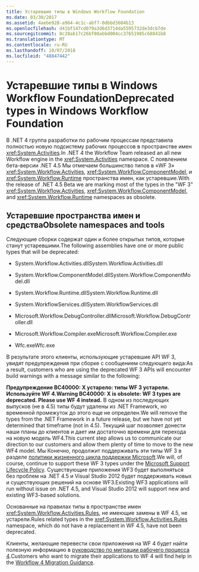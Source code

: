 ```yaml
---
title: Устаревшие типы в Windows Workflow Foundation
ms.date: 03/30/2017
ms.assetid: 4aebe928-a964-4c1c-abf7-0dbbd3604b13
ms.openlocfilehash: d41bf147cd079a3d6d3714da5595732de3dcb7de
ms.sourcegitcommit: 8c28ab17c26bf08abbd004cc37651985c68841b8
ms.translationtype: MT
ms.contentlocale: ru-RU
ms.lasthandoff: 10/07/2018
ms.locfileid: "48847442"
---
```

# <a name="deprecated-types-in-windows-workflow-foundation"></a><span data-ttu-id="cf2dc-102">Устаревшие типы в Windows Workflow Foundation</span><span class="sxs-lookup"><span data-stu-id="cf2dc-102">Deprecated types in Windows Workflow Foundation</span></span>
<span data-ttu-id="cf2dc-103">В .NET 4 группа разработки по рабочим процессам представила полностью новую подсистему рабочих процессов в пространстве имен <xref:System.Activities>.</span><span class="sxs-lookup"><span data-stu-id="cf2dc-103">In .NET 4 the Workflow Team released an all new Workflow engine in the <xref:System.Activities> namespace.</span></span> <span data-ttu-id="cf2dc-104">С появлением бета-версии .NET 4.5 Мы отмечаем большинство типов в «WF 3» <xref:System.Workflow.Activities>, <xref:System.Workflow.ComponentModel>, и <xref:System.Workflow.Runtime> пространства имен, как устаревшие.</span><span class="sxs-lookup"><span data-stu-id="cf2dc-104">With the release of .NET 4.5 Beta we are marking most of the types in the "WF 3" <xref:System.Workflow.Activities>, <xref:System.Workflow.ComponentModel>, and  <xref:System.Workflow.Runtime> namespaces as obsolete.</span></span>  
  
## <a name="obsolete-namespaces-and-tools"></a><span data-ttu-id="cf2dc-105">Устаревшие пространства имен и средства</span><span class="sxs-lookup"><span data-stu-id="cf2dc-105">Obsolete namespaces and tools</span></span>  
 <span data-ttu-id="cf2dc-106">Следующие сборки содержат один и более открытых типов, которые станут устаревшими.</span><span class="sxs-lookup"><span data-stu-id="cf2dc-106">The following assemblies have one or more public types that will be deprecated:</span></span>  
  
-   <span data-ttu-id="cf2dc-107">System.Workflow.Activities.dll</span><span class="sxs-lookup"><span data-stu-id="cf2dc-107">System.Workflow.Activities.dll</span></span>  
  
-   <span data-ttu-id="cf2dc-108">System.Workflow.ComponentModel.dll</span><span class="sxs-lookup"><span data-stu-id="cf2dc-108">System.Workflow.ComponentModel.dll</span></span>  
  
-   <span data-ttu-id="cf2dc-109">System.Workflow.Runtime.dll</span><span class="sxs-lookup"><span data-stu-id="cf2dc-109">System.Workflow.Runtime.dll</span></span>  
  
-   <span data-ttu-id="cf2dc-110">System.WorkflowServices.dll</span><span class="sxs-lookup"><span data-stu-id="cf2dc-110">System.WorkflowServices.dll</span></span>  
  
-   <span data-ttu-id="cf2dc-111">Microsoft.Workflow.DebugController.dll</span><span class="sxs-lookup"><span data-stu-id="cf2dc-111">Microsoft.Workflow.DebugController.dll</span></span>  
  
-   <span data-ttu-id="cf2dc-112">Microsoft.Workflow.Compiler.exe</span><span class="sxs-lookup"><span data-stu-id="cf2dc-112">Microsoft.Workflow.Compiler.exe</span></span>  
  
-   <span data-ttu-id="cf2dc-113">Wfc.exe</span><span class="sxs-lookup"><span data-stu-id="cf2dc-113">Wfc.exe</span></span>  
  
 <span data-ttu-id="cf2dc-114">В результате этого клиенты, использующие устаревшие API WF 3, увидят предупреждения при сборке с сообщением следующего вида:</span><span class="sxs-lookup"><span data-stu-id="cf2dc-114">As a result, customers who are using the deprecated WF 3 APIs will encounter build warnings with a message similar to the following:</span></span>  
  
 <span data-ttu-id="cf2dc-115">**Предупреждение BC40000: X устарело: типы WF 3 устарели. Используйте WF 4.**</span><span class="sxs-lookup"><span data-stu-id="cf2dc-115">**Warning BC40000: X is obsolete: WF 3 types are deprecated. Please use WF 4 instead.**</span></span> <span data-ttu-id="cf2dc-116">В одном из последующих выпусков (не в 4.5) типы будут удалены из .NET Framework, но временной промежуток до этого еще не определен.</span><span class="sxs-lookup"><span data-stu-id="cf2dc-116">We will remove the types from the .NET Framework in a future release, but we have not yet determined that timeframe (not in 4.5).</span></span> <span data-ttu-id="cf2dc-117">Текущий шаг позволяет донести наши планы до клиентов и дает им достаточно времени для перехода на новую модель WF4.</span><span class="sxs-lookup"><span data-stu-id="cf2dc-117">This current step allows us to communicate our direction to our customers and allow them plenty of time to move to the new WF4 model.</span></span> <span data-ttu-id="cf2dc-118">Мы Конечно, продолжит поддерживать эти типы WF 3 в разделе [политики жизненного цикла поддержки Microsoft](https://aka.ms/MicrosoftSupportLifecycle).</span><span class="sxs-lookup"><span data-stu-id="cf2dc-118">We will, of course, continue to support these WF 3 types under the [Microsoft Support Lifecycle Policy](https://aka.ms/MicrosoftSupportLifecycle).</span></span> <span data-ttu-id="cf2dc-119">Существующие приложения WF3 будет выполняться без проблем на .NET 4.5 и Visual Studio 2012 будет поддерживать новых и существующих решений на основе WF3.</span><span class="sxs-lookup"><span data-stu-id="cf2dc-119">Existing WF3 applications will run without issue on .NET 4.5, and Visual Studio 2012 will support new and existing WF3-based solutions.</span></span>  
  
 <span data-ttu-id="cf2dc-120">Основанные на правилах типы в пространстве имен <xref:System.Workflow.Activities.Rules>, не имеющие замены в WF 4.5, не устарели.</span><span class="sxs-lookup"><span data-stu-id="cf2dc-120">Rules related types in the <xref:System.Workflow.Activities.Rules> namespace, which do not have a replacement in WF 4.5, have not been deprecated.</span></span>  
  
 <span data-ttu-id="cf2dc-121">Клиенты, желающие перевести свои приложения на WF 4 будет найти полезную информацию в [руководство по миграции рабочего процесса 4](migration-guidance.md).</span><span class="sxs-lookup"><span data-stu-id="cf2dc-121">Customers who want to migrate their applications to WF 4 will find help in the [Workflow 4 Migration Guidance](migration-guidance.md).</span></span>

